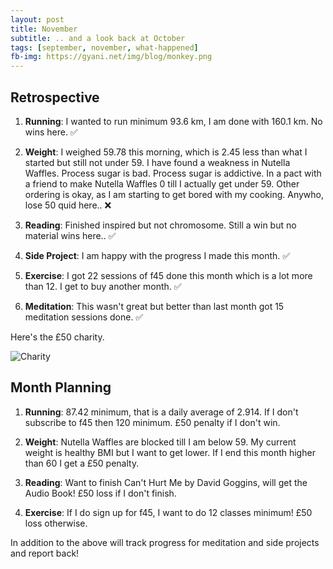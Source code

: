```yaml
---
layout: post
title: November
subtitle: .. and a look back at October
tags: [september, november, what-happened]
fb-img: https://gyani.net/img/blog/monkey.png
---
```


## Retrospective

1. **Running**: I wanted to run minimum 93.6 km, I am done with 160.1 km. No wins here. ✅

2. **Weight**: I weighed 59.78 this morning, which is 2.45 less than what I started but still not under 59. I have found a weakness
in Nutella Waffles. Process sugar is bad. Process sugar is addictive. In a pact with a friend to make Nutella Waffles 0 till
I actually get under 59. Other ordering is okay, as I am starting to get bored with my cooking. Anywho, lose 50 quid here.. ❌

3. **Reading**: Finished inspired but not chromosome. Still a win but no material wins here.. ✅

4. **Side Project**: I am happy with the progress I made this month. ✅

5. **Exercise**: I got 22 sessions of f45 done this month which is a lot more than 12. I get to buy another month. ✅

6. **Meditation**: This wasn't great but better than last month got 15 meditation sessions done. ✅

Here's the £50 charity.

![Charity](/img/blog/october-cahrity.png)


## Month Planning

1. **Running**: 87.42 minimum, that is a daily average of 2.914. If I don't subscribe to f45 then 120 minimum. £50 penalty if I don't win.

2. **Weight**: Nutella Waffles are blocked till I am below 59. My current weight is healthy BMI but I want to get lower. If I end this month higher than
60 I get a £50 penalty.

3. **Reading**: Want to finish Can't Hurt Me by David Goggins, will get the Audio Book! £50 loss if I don't finish.

4. **Exercise**: If I do sign up for f45, I want to do 12 classes minimum! £50 loss otherwise.

In addition to the above will track progress for meditation and side projects and report back!